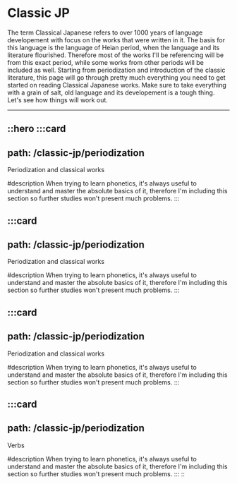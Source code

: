 # Classic JP

The term Classical Japanese refers to over 1000 years of language developement with focus on the works that were written in it. The basis for this language is the language of Heian period, when the language and its literature flourished. Therefore most of the works I'll be referencing will be from this exact period, while some works from other periods will be included as well. Starting from periodization and introduction of the classic literature, this page will go through pretty much everything you need to get started on reading Classical Japanese works. Make sure to take everything with a grain of salt, old language and its developement is a tough thing. Let's see how things will work out.

---

::hero
  :::card
  ---
  path: /classic-jp/periodization
  ---
  Periodization and classical works
  
  #description
  When trying to learn phonetics, it's always useful to understand and master the absolute basics of it, therefore I'm including this section so further studies won't present much problems.
  :::

  :::card
  ---
  path: /classic-jp/periodization
  ---
  Periodization and classical works
  
  #description
  When trying to learn phonetics, it's always useful to understand and master the absolute basics of it, therefore I'm including this section so further studies won't present much problems.
  :::

  :::card
  ---
  path: /classic-jp/periodization
  ---
  Periodization and classical works
  
  #description
  When trying to learn phonetics, it's always useful to understand and master the absolute basics of it, therefore I'm including this section so further studies won't present much problems.
  :::

  :::card
  ---
  path: /classic-jp/periodization
  ---
  Verbs
  
  #description
  When trying to learn phonetics, it's always useful to understand and master the absolute basics of it, therefore I'm including this section so further studies won't present much problems.
  :::
::
